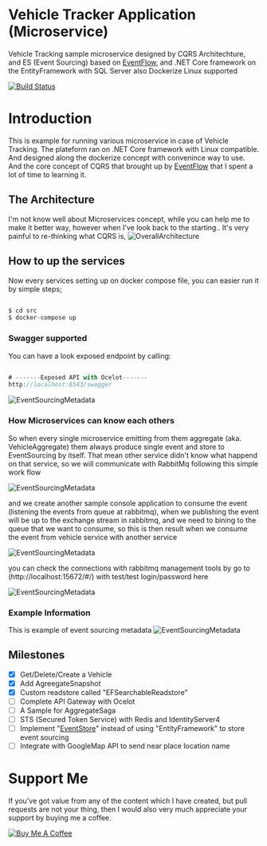 # Vehicle Tracker Application (Microservice)
Vehicle Tracking sample microservice designed by CQRS Architechture, and ES (Event Sourcing) based on [EventFlow](https://github.com/eventflow/EventFlow), and .NET Core framework on the EntityFramework with SQL Server also Dockerize Linux supported



[![Build Status](https://dev.azure.com/mongkoneiadon/VehicleTracker/_apis/build/status/MongkonEiadon.VehicleTracker?branchName=master)](https://dev.azure.com/mongkoneiadon/VehicleTracker/_build/latest?definitionId=2&branchName=master)


# Introduction
This is example for running various microservice in case of Vehicle Tracking. The plateform ran on .NET Core framework with Linux compatible. And designed along the dockerize concept with convenince way to use. And the core concept of CQRS that brought up by [EventFlow](https://github.com/eventflow/EventFlow) that I spent a lot of time to learning it. 


## The Architecture
I'm not know well about Microservices concept, while you can help me to make it better way, however when I've look back to the starting.. It's very painful to re-thinking what CQRS is, 
![OverallArchitecture](https://github.com/MongkonEiadon/VehicleTracker/blob/master/img/architecture.PNG)

## How to up the services
Now every services setting up on docker compose file, you can easier run it by simple steps;
``` javascript

$ cd src
$ docker-compose up

```

### Swagger supported
You can have a look exposed endpoint by calling:
``` javascript

# -------Exposed API with Ocelot-------
http://localhost:6543/swagger

```
![EventSourcingMetadata](https://github.com/MongkonEiadon/VehicleTracker/blob/master/img/vehicle-swagger.PNG)

### How Microservices can know each others
So when every single microservice emitting from them aggregate (aka. VehicleAggregate) them always produce single event and store to EventSourcing by itself. That mean other service didn't know what happend on that service, so we will communicate with RabbitMq following this simple work flow

![EventSourcingMetadata](https://github.com/MongkonEiadon/VehicleTracker/blob/master/img/rabbitmq_howits_works.png)

and we create another sample console application to consume the event (listening the events from queue at rabbitmq), when we publishing the event will be up to the exchange stream in rabbitmq, and we need to bining to the queue that we want to consume, so this is then result when we consume the event from vehicle service with another service

![EventSourcingMetadata](https://github.com/MongkonEiadon/VehicleTracker/blob/master/img/consume_event.png)

you can check the connections with rabbitmq management tools by go to (http://localhost:15672/#/) with test/test login/password here

![EventSourcingMetadata](https://github.com/MongkonEiadon/VehicleTracker/blob/master/img/rabbitmq_connections.PNG)




### Example Information
This is example of event sourcing metadata 
![EventSourcingMetadata](https://github.com/MongkonEiadon/VehicleTracker/blob/master/img/eventsourcing-example.PNG)

## Milestones
- [x] Get/Delete/Create a Vehicle
- [x] Add AgreegateSnapshot
- [x] Custom readstore called "EFSearchableReadstore"
- [ ] Complete API Gateway with Ocelot
- [ ] A Sample for AggregateSaga
- [ ] STS (Secured Token Service) with Redis and IdentityServer4
- [ ] Implement "[EventStore](https://eventstore.org/)" instead of using "EntityFramework" to store event sourcing
- [ ] Integrate with GoogleMap API to send near place location name

# Support Me
If you've got value from any of the content which I have created, but pull requests are not your thing, then I would also very much appreciate your support by buying me a coffee.

<a href="https://www.buymeacoffee.com/6VF3XHb" target="_blank"><img src="https://www.buymeacoffee.com/assets/img/custom_images/black_img.png" alt="Buy Me A Coffee" style="height: auto !important;width: auto !important;" ></a>

